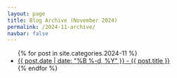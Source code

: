 ```yaml
---
layout: page
title: Blog Archive (November 2024)
permalink: /2024-11-archive/
navbar: false
---
```


<ul>
  {% for post in site.categories.2024-11 %}
    <li><a href="{{ post.url }}">{{ post.date | date: "%B %-d, %Y" }} - {{ post.title }}</a></li>
  {% endfor %}
</ul>